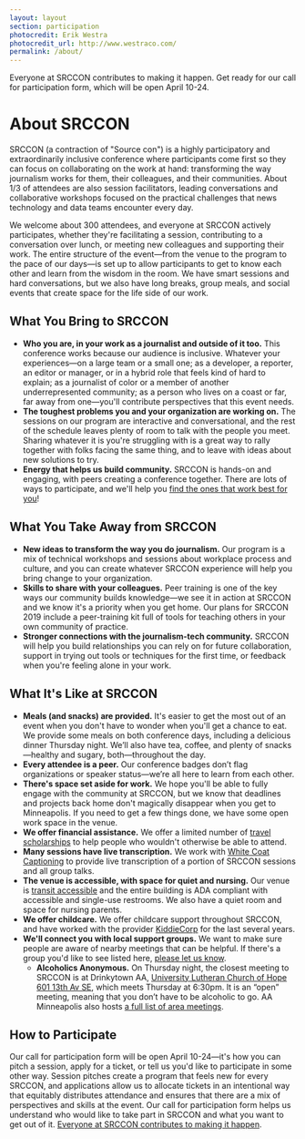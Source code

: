 ```yaml
---
layout: layout
section: participation
photocredit: Erik Westra
photocredit_url: http://www.westraco.com/
permalink: /about/
---
```


<p class="big-lead">Everyone at SRCCON contributes to making it happen. Get ready for our call for participation form, which will be open April 10-24.</p>

# About SRCCON

SRCCON (a contraction of "Source con") is a highly participatory and extraordinarily inclusive conference where participants come first so they can focus on collaborating on the work at hand: transforming the way journalism works for them, their colleagues, and their communities. About 1/3 of attendees are also session facilitators, leading conversations and collaborative workshops focused on the practical challenges that news technology and data teams encounter every day. 

We welcome about 300 attendees, and everyone at SRCCON actively participates, whether they're facilitating a session, contributing to a conversation over lunch, or meeting new colleagues and supporting their work. The entire structure of the event—from the venue to the program to the pace of our days—is set up to allow participants to get to know each other and learn from the wisdom in the room. We have smart sessions and hard conversations, but we also have long breaks, group meals, and social events that create space for the life side of our work.

## What You Bring to SRCCON

* **Who you are, in your work as a journalist and outside of it too.** This conference works because our audience is inclusive. Whatever your experiences—on a large team or a small one; as a developer, a reporter, an editor or manager, or in a hybrid role that feels kind of hard to explain; as a journalist of color or a member of another underrepresented community; as a person who lives on a coast or far, far away from one—you'll contribute perspectives that this event needs.
* **The toughest problems you and your organization are working on.** The sessions on our program are interactive and conversational, and the rest of the schedule leaves plenty of room to talk with the people you meet. Sharing whatever it is you're struggling with is a great way to rally together with folks facing the same thing, and to leave with ideas about new solutions to try.
* **Energy that helps us build community.** SRCCON is hands-on and engaging, with peers creating a conference together. There are lots of ways to participate, and we'll help you [find the ones that work best for you](/participation)!

## What You Take Away from SRCCON

* **New ideas to transform the way you do journalism.** Our program is a mix of technical workshops and sessions about workplace process and culture, and you can create whatever SRCCON experience will help you bring change to your organization.
* **Skills to share with your colleagues.** Peer training is one of the key ways our community builds knowledge—we see it in action at SRCCON and we know it's a priority when you get home. Our plans for SRCCON 2019 include a peer-training kit full of tools for teaching others in your own community of practice.
* **Stronger connections with the journalism-tech community.** SRCCON will help you build relationships you can rely on for future collaboration, support in trying out tools or techniques for the first time, or feedback when you're feeling alone in your work.

## What It's Like at SRCCON

* **Meals (and snacks) are provided.** It's easier to get the most out of an event when you don't have to wonder when you'll get a chance to eat. We provide some meals on both conference days, including a delicious dinner Thursday night. We’ll also have tea, coffee, and plenty of snacks—healthy and sugary, both—throughout the day.
* **Every attendee is a peer.** Our conference badges don’t flag organizations or speaker status—we’re all here to learn from each other.
* **There's space set aside for work.** We hope you'll be able to fully engage with the community at SRCCON, but we know that deadlines and projects back home don't magically disappear when you get to Minneapolis. If you need to get a few things done, we have some open work space in the venue.
* **We offer financial assistance.** We offer a limited number of [travel scholarships](/scholarships) to help people who wouldn't otherwise be able to attend. 
* **Many sessions have live transcription.** We work with [White Coat Captioning](http://www.whitecoatcaptioning.com/) to provide live transcription of a portion of SRCCON sessions and all group talks.
* **The venue is accessible, with space for quiet and nursing.** Our venue is [transit accessible](https://mac-events.org/directions/index.html) and the entire building is ADA compliant with accessible and single-use restrooms. We also have a quiet room and space for nursing parents.
* **We offer childcare.** We offer childcare support throughout SRCCON, and have worked with the provider [KiddieCorp](https://www.kiddiecorp.com/) for the last several years.
* **We'll connect you with local support groups.** We want to make sure people are aware of nearby meetings that can be helpful. If there's a group you'd like to see listed here, [please let us know](mailto:srccon@opennews.org).
    * **Alcoholics Anonymous.** On Thursday night, the closest meeting to SRCCON is at Drinkytown AA, [University Lutheran Church of Hope 601 13th Av SE](https://www.google.com/maps/place/University+Lutheran+Church+of+Hope/@44.983557,-93.235761,15z/data=!4m2!3m1!1s0x0:0x7e2b9cb466a3fbda?sa=X&ei=4jiEVZyHMcbgoASy45voCQ&ved=0CG8Q_BIwCg), which meets Thursday at 6:30pm. It is an “open” meeting, meaning that you don’t have to be alcoholic to go. AA Minneapolis also hosts [a full list of area meetings](https://aaminneapolis.org/meetings/?tsml-day=4&tsml-region=1388).

## How to Participate

Our call for participation form will be open April 10-24—it's how you can pitch a session, apply for a ticket, or tell us you'd like to participate in some other way. Session pitches create a program that feels new for every SRCCON, and applications allow us to allocate tickets in an intentional way that equitably distributes attendance and ensures that there are a mix of perspectives and skills at the event. Our call for participation form helps us understand who would like to take part in SRCCON and what you want to get out of it. [Everyone at SRCCON contributes to making it happen](/participation).
